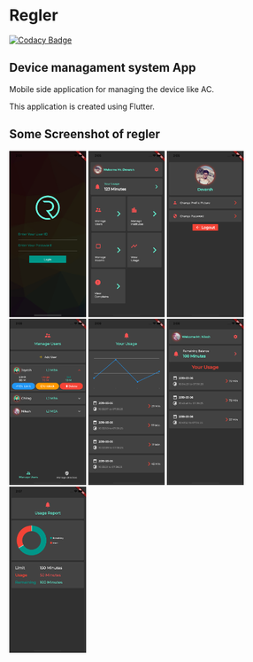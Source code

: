 # Regler

[![Codacy Badge](https://api.codacy.com/project/badge/Grade/e00711613a664d67bd93d5d24cc230d7)](https://www.codacy.com/app/DevarshRanpara/Regler?utm_source=github.com&amp;utm_medium=referral&amp;utm_content=DevarshRanpara/Regler&amp;utm_campaign=Badge_Grade)

## Device managament system App

Mobile side application for managing the device like AC.

This application is created using Flutter.

## Some Screenshot of regler 

<img src="ss/ss1.png" height="300em" /> <img src="ss/ss2.png" height="300em" /> 
<img src="ss/ss3.png" height="300em" /> <img src="ss/ss5.png" height="300em" />
<img src="ss/ss6.png" height="300em" /> <img src="ss/ss7.png" height="300em" />
<img src="ss/ss8.png" height="300em" />
